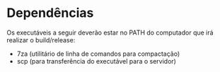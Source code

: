 Dependências
============

Os executáveis a seguir deverão estar no PATH do computador
que irá realizar o build/release:

 * 7za (utilitário de linha de comandos para compactação)
 * scp (para transferência do executável para o servidor)

